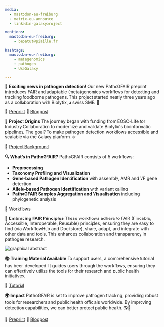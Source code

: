 ```yaml
---
media:
  - mastodon-eu-freiburg
  - matrix-eu-announce
  - linkedin-galaxyproject

mentions:
  mastodon-eu-freiburg:
    - bebatut@piaille.fr 

hashtags:
  mastodon-eu-freiburg:
    - metagenomics
    - pathogen
    - UseGalaxy

---
```


**🚀 Exciting news in pathogen detection!**
Our new PathoGFAIR preprint introduces FAIR and adaptable (meta)genomics workflows for detecting and tracking foodborne pathogens. This project started nearly three years ago as a collaboration with Biolytix, a swiss SME. 🌟

📝 [Preprint](https://www.biorxiv.org/content/10.1101/2024.06.26.600753v1)
🔗 [Blogpost](https://galaxyproject.org/news/2024-07-08-pathogfair-preprint/)


**🏁 Project Origins**
The journey began with funding from EOSC-Life for Industry Collaboration to modernize and validate Biolytix's bioinformatic pipelines. The goal? To make pathogen detection workflows accessible and scalable via the Galaxy platform. 🌐

🔗 [Project Background](https://galaxyproject.org/news/2021-12-08-pathogen-detection-eosc-life-grant/)


**🔍 What's in PathoGFAIR?**
PathoGFAIR consists of 5 workflows:
- **Preprocessing**
- **Taxonomy Profiling and Visualization**
- **Gene-based Pathogen Identification** with assembly, AMR and VF gene detection
- **Allele-based Pathogen Identification** with variant calling
- **PathoGFAIR Samples Aggregation and Visualisation** including phylogenetic analysis

🔗 [Workflows](https://usegalaxy-eu.github.io/PathoGFAIR/#how-to-find-pathogfair-workflows)


**🌟 Embracing FAIR Principles**
These workflows adhere to FAIR (Findable, Accessible, Interoperable, Reusable) principles, ensuring they are easy to find (via WorkflowHub and Dockstore), share, adapt, and integrate with other data and tools. This enhances collaboration and transparency in pathogen research.

![graphical abstract](https://raw.githubusercontent.com/usegalaxy-eu/galaxy-social/335ea9443332660a9f406c2439ff95e832426eee/posts/images/2024-07-09-pathogair-preprint-graphical-abstract.png)


**📚 Training Material Available**
To support users, a comprehensive tutorial has been developed. It guides users through the workflows, ensuring they can effectively utilize the tools for their research and public health initiatives.

🔗 [Tutorial](https://training.galaxyproject.org/training-material/topics/microbiome/tutorials/pathogen-detection-from-nanopore-foodborne-data/tutorial.html)


**🌍 Impact**
PathoGFAIR is set to improve pathogen tracking, providing robust tools for researchers and public health officials worldwide. By improving detection capabilities, we can better protect public health. 🌎🔬

📝 [Preprint](https://www.biorxiv.org/content/10.1101/2024.06.26.600753v1)
🔗 [Blogpost](https://galaxyproject.org/news/2024-07-08-pathogfair-preprint/)

